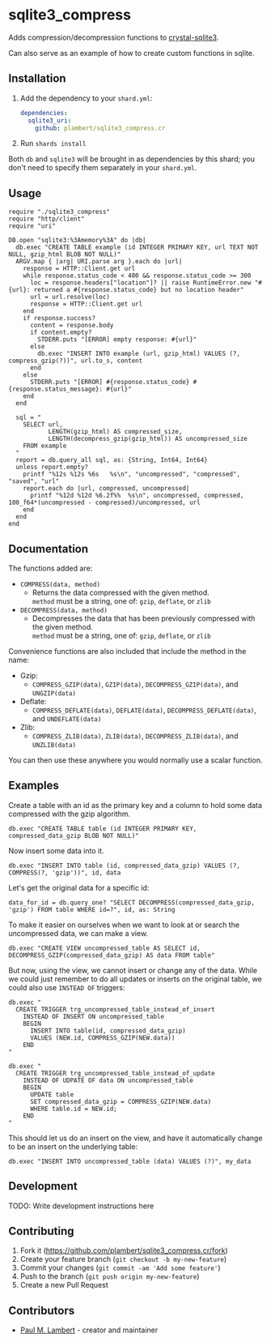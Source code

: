 # sqlite3_compress

Adds compression/decompression functions to [crystal-sqlite3](https://github.com/crystal-lang/crystal-sqlite3).

Can also serve as an example of how to create custom functions in sqlite.

## Installation

1. Add the dependency to your `shard.yml`:

   ```yaml
   dependencies:
     sqlite3_uri:
       github: plambert/sqlite3_compress.cr
   ```

2. Run `shards install`

Both `db` and `sqlite3` will be brought in as dependencies by this shard; you don't need
to specify them separately in your `shard.yml`.

## Usage

```crystal
require "./sqlite3_compress"
require "http/client"
require "uri"

DB.open "sqlite3:%3Amemory%3A" do |db|
  db.exec "CREATE TABLE example (id INTEGER PRIMARY KEY, url TEXT NOT NULL, gzip_html BLOB NOT NULL)"
  ARGV.map { |arg| URI.parse arg }.each do |url|
    response = HTTP::Client.get url
    while response.status_code < 400 && response.status_code >= 300
      loc = response.headers["location"]? || raise RuntimeError.new "#{url}: returned a #{response.status_code} but no location header"
      url = url.resolve(loc)
      response = HTTP::Client.get url
    end
    if response.success?
      content = response.body
      if content.empty?
        STDERR.puts "[ERROR] empty response: #{url}"
      else
        db.exec "INSERT INTO example (url, gzip_html) VALUES (?, compress_gzip(?))", url.to_s, content
      end
    else
      STDERR.puts "[ERROR] #{response.status_code} #{response.status_message}: #{url}"
    end
  end

  sql = "
    SELECT url,
           LENGTH(gzip_html) AS compressed_size,
           LENGTH(decompress_gzip(gzip_html)) AS uncompressed_size
    FROM example
  "
  report = db.query_all sql, as: {String, Int64, Int64}
  unless report.empty?
    printf "%12s %12s %6s   %s\n", "uncompressed", "compressed", "saved", "url"
    report.each do |url, compressed, uncompressed|
      printf "%12d %12d %6.2f%%  %s\n", uncompressed, compressed, 100_f64*(uncompressed - compressed)/uncompressed, url
    end
  end
end
```

## Documentation

The functions added are:
  * `COMPRESS(data, method)`
    - Returns the data compressed with the given method.
      <br> `method` must be a string, one of: `gzip`, `deflate`, or `zlib`
  * `DECOMPRESS(data, method)`
    - Decompresses the data that has been previously compressed with the given method.
      <br> `method` must be a string, one of: `gzip`, `deflate`, or `zlib`

Convenience functions are also included that include the method in the name:

 * Gzip:
   - `COMPRESS_GZIP(data)`, `GZIP(data)`, `DECOMPRESS_GZIP(data)`, and `UNGZIP(data)`
 * Deflate:
   - `COMPRESS_DEFLATE(data)`, `DEFLATE(data)`, `DECOMPRESS_DEFLATE(data)`, and `UNDEFLATE(data)`
 * Zlib:
   - `COMPRESS_ZLIB(data)`, `ZLIB(data)`, `DECOMPRESS_ZLIB(data)`, and `UNZLIB(data)`

You can then use these anywhere you would normally use a scalar function.

## Examples

Create a table with an id as the primary key and a column to hold some data compressed with the gzip algorithm.

```crystal
db.exec "CREATE TABLE table (id INTEGER PRIMARY KEY, compressed_data_gzip BLOB NOT NULL)"
```

Now insert some data into it.

```crystal
db.exec "INSERT INTO table (id, compressed_data_gzip) VALUES (?, COMPRESS(?, 'gzip'))", id, data
```

Let's get the original data for a specific id:

```crystal
data_for_id = db.query_one? "SELECT DECOMPRESS(compressed_data_gzip, 'gzip') FROM table WHERE id=?", id, as: String
```

To make it easier on ourselves when we want to look at or search the uncompressed data, we can make a view.


```crystal
db.exec "CREATE VIEW uncompressed_table AS SELECT id, DECOMPRESS_GZIP(compressed_data_gzip) AS data FROM table"
```

But now, using the view, we cannot insert or change any of the data. While we could just remember to do all updates or inserts on the original table, we could also use `INSTEAD OF` triggers:

```crystal
db.exec "
  CREATE TRIGGER trg_uncompressed_table_instead_of_insert
    INSTEAD OF INSERT ON uncompressed_table
    BEGIN
      INSERT INTO table(id, compressed_data_gzip)
      VALUES (NEW.id, COMPRESS_GZIP(NEW.data))
    END
"

db.exec "
  CREATE TRIGGER trg_uncompressed_table_instead_of_update
    INSTEAD OF UDPATE OF data ON uncompressed_table
    BEGIN
      UPDATE table
      SET compressed_data_gzip = COMPRESS_GZIP(NEW.data)
      WHERE table.id = NEW.id;
    END
"
```

This should let us do an insert on the view, and have it automatically change to be an insert on the underlying table:

```crystal
db.exec "INSERT INTO uncompressed_table (data) VALUES (?)", my_data
```

## Development

TODO: Write development instructions here

## Contributing

1. Fork it (<https://github.com/plambert/sqlite3_compress.cr/fork>)
2. Create your feature branch (`git checkout -b my-new-feature`)
3. Commit your changes (`git commit -am 'Add some feature'`)
4. Push to the branch (`git push origin my-new-feature`)
5. Create a new Pull Request

## Contributors

- [Paul M. Lambert](https://github.com/plambert) - creator and maintainer
